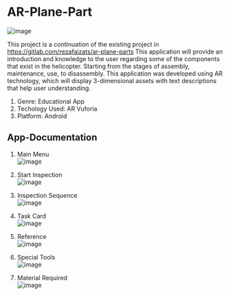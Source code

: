 # AR-Plane-Part
![image](https://user-images.githubusercontent.com/57122816/165279576-b7947398-4c45-4f36-96c8-2c686c570449.png)

This project is a continuation of the existing project in https://gitlab.com/rezafaizats/ar-plane-parts
This application will provide an introduction and knowledge to the user regarding some of the components that exist in the helicopter. Starting from the stages of assembly, maintenance, use, to disassembly. This application was developed using AR technology, which will display 3-dimensional assets with text descriptions that help user understanding.
1. Genre: Educational App
2. Techology Used: AR Vuforia
3. Platform: Android

## App-Documentation
1. Main Menu<br>
![image](https://user-images.githubusercontent.com/57122816/165280137-971f4010-6b9f-4eb0-ad4e-0005b24b93a2.png)

2. Start Inspection<br>
![image](https://user-images.githubusercontent.com/57122816/165280222-0fd4d32f-b72a-4ab0-b1c2-ead13d83691a.png)

3. Inspection Sequence<br>
![image](https://user-images.githubusercontent.com/57122816/165280320-b52e9b60-ccf1-45ea-ab30-85a95afd06c4.png)

4. Task Card<br>
![image](https://user-images.githubusercontent.com/57122816/165280385-6e4e50c6-2b2c-4e57-a130-00c345ac850e.png)

5. Reference<br>
![image](https://user-images.githubusercontent.com/57122816/165280425-06cc769d-84e8-42d4-a111-f324f2dc3fa6.png)

6. Special Tools<br>
![image](https://user-images.githubusercontent.com/57122816/165280474-c1643282-73a3-40ca-b2d0-a4b01d7a14fe.png)

7. Material Required<br>
![image](https://user-images.githubusercontent.com/57122816/165280529-3e450924-b1d2-4bf8-a0ef-d760e40a8cce.png)
